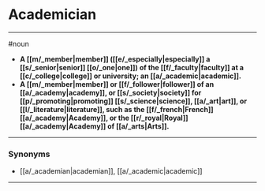 # Academician
---
#noun
- **A [[m/_member|member]] ([[e/_especially|especially]] a [[s/_senior|senior]] [[o/_one|one]]) of the [[f/_faculty|faculty]] at a [[c/_college|college]] or university; an [[a/_academic|academic]].**
- **A [[m/_member|member]] or [[f/_follower|follower]] of an [[a/_academy|academy]], or [[s/_society|society]] for [[p/_promoting|promoting]] [[s/_science|science]], [[a/_art|art]], or [[l/_literature|literature]], such as the [[f/_french|French]] [[a/_academy|Academy]], or the [[r/_royal|Royal]] [[a/_academy|Academy]] of [[a/_arts|Arts]].**
---
### Synonyms
- [[a/_academian|academian]], [[a/_academic|academic]]
---
